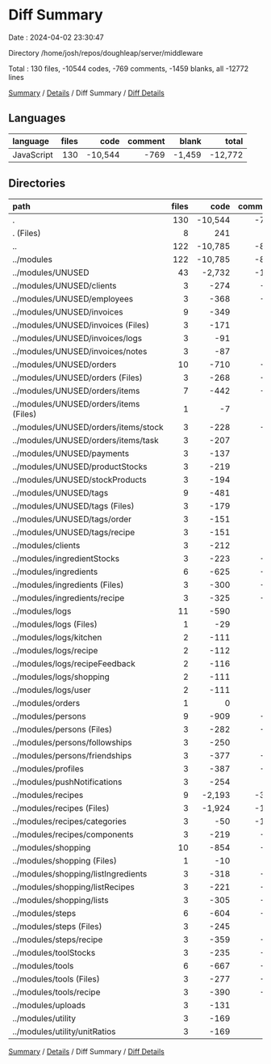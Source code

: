 # Diff Summary

Date : 2024-04-02 23:30:47

Directory /home/josh/repos/doughleap/server/middleware

Total : 130 files,  -10544 codes, -769 comments, -1459 blanks, all -12772 lines

[Summary](results.md) / [Details](details.md) / Diff Summary / [Diff Details](diff-details.md)

## Languages
| language | files | code | comment | blank | total |
| :--- | ---: | ---: | ---: | ---: | ---: |
| JavaScript | 130 | -10,544 | -769 | -1,459 | -12,772 |

## Directories
| path | files | code | comment | blank | total |
| :--- | ---: | ---: | ---: | ---: | ---: |
| . | 130 | -10,544 | -769 | -1,459 | -12,772 |
| . (Files) | 8 | 241 | 36 | 50 | 327 |
| .. | 122 | -10,785 | -805 | -1,509 | -13,099 |
| ../modules | 122 | -10,785 | -805 | -1,509 | -13,099 |
| ../modules/UNUSED | 43 | -2,732 | -101 | -484 | -3,317 |
| ../modules/UNUSED/clients | 3 | -274 | -10 | -36 | -320 |
| ../modules/UNUSED/employees | 3 | -368 | -19 | -49 | -436 |
| ../modules/UNUSED/invoices | 9 | -349 | -6 | -69 | -424 |
| ../modules/UNUSED/invoices (Files) | 3 | -171 | -3 | -29 | -203 |
| ../modules/UNUSED/invoices/logs | 3 | -91 | -1 | -19 | -111 |
| ../modules/UNUSED/invoices/notes | 3 | -87 | -2 | -21 | -110 |
| ../modules/UNUSED/orders | 10 | -710 | -36 | -129 | -875 |
| ../modules/UNUSED/orders (Files) | 3 | -268 | -14 | -46 | -328 |
| ../modules/UNUSED/orders/items | 7 | -442 | -22 | -83 | -547 |
| ../modules/UNUSED/orders/items (Files) | 1 | -7 | 0 | -5 | -12 |
| ../modules/UNUSED/orders/items/stock | 3 | -228 | -13 | -41 | -282 |
| ../modules/UNUSED/orders/items/task | 3 | -207 | -9 | -37 | -253 |
| ../modules/UNUSED/payments | 3 | -137 | -5 | -32 | -174 |
| ../modules/UNUSED/productStocks | 3 | -219 | -9 | -39 | -267 |
| ../modules/UNUSED/stockProducts | 3 | -194 | -7 | -40 | -241 |
| ../modules/UNUSED/tags | 9 | -481 | -9 | -90 | -580 |
| ../modules/UNUSED/tags (Files) | 3 | -179 | -3 | -35 | -217 |
| ../modules/UNUSED/tags/order | 3 | -151 | -3 | -28 | -182 |
| ../modules/UNUSED/tags/recipe | 3 | -151 | -3 | -27 | -181 |
| ../modules/clients | 3 | -212 | -7 | -33 | -252 |
| ../modules/ingredientStocks | 3 | -223 | -12 | -37 | -272 |
| ../modules/ingredients | 6 | -625 | -41 | -94 | -760 |
| ../modules/ingredients (Files) | 3 | -300 | -20 | -45 | -365 |
| ../modules/ingredients/recipe | 3 | -325 | -21 | -49 | -395 |
| ../modules/logs | 11 | -590 | 0 | -79 | -669 |
| ../modules/logs (Files) | 1 | -29 | 0 | -10 | -39 |
| ../modules/logs/kitchen | 2 | -111 | 0 | -13 | -124 |
| ../modules/logs/recipe | 2 | -112 | 0 | -14 | -126 |
| ../modules/logs/recipeFeedback | 2 | -116 | 0 | -14 | -130 |
| ../modules/logs/shopping | 2 | -111 | 0 | -14 | -125 |
| ../modules/logs/user | 2 | -111 | 0 | -14 | -125 |
| ../modules/orders | 1 | 0 | 0 | -1 | -1 |
| ../modules/persons | 9 | -909 | -44 | -114 | -1,067 |
| ../modules/persons (Files) | 3 | -282 | -11 | -38 | -331 |
| ../modules/persons/followships | 3 | -250 | -8 | -33 | -291 |
| ../modules/persons/friendships | 3 | -377 | -25 | -43 | -445 |
| ../modules/profiles | 3 | -387 | -19 | -47 | -453 |
| ../modules/pushNotifications | 3 | -254 | -7 | -32 | -293 |
| ../modules/recipes | 9 | -2,193 | -346 | -238 | -2,777 |
| ../modules/recipes (Files) | 3 | -1,924 | -157 | -166 | -2,247 |
| ../modules/recipes/categories | 3 | -50 | -179 | -36 | -265 |
| ../modules/recipes/components | 3 | -219 | -10 | -36 | -265 |
| ../modules/shopping | 10 | -854 | -42 | -97 | -993 |
| ../modules/shopping (Files) | 1 | -10 | 0 | -5 | -15 |
| ../modules/shopping/listIngredients | 3 | -318 | -17 | -34 | -369 |
| ../modules/shopping/listRecipes | 3 | -221 | -11 | -25 | -257 |
| ../modules/shopping/lists | 3 | -305 | -14 | -33 | -352 |
| ../modules/steps | 6 | -604 | -67 | -82 | -753 |
| ../modules/steps (Files) | 3 | -245 | -7 | -34 | -286 |
| ../modules/steps/recipe | 3 | -359 | -60 | -48 | -467 |
| ../modules/toolStocks | 3 | -235 | -58 | -41 | -334 |
| ../modules/tools | 6 | -667 | -54 | -86 | -807 |
| ../modules/tools (Files) | 3 | -277 | -15 | -42 | -334 |
| ../modules/tools/recipe | 3 | -390 | -39 | -44 | -473 |
| ../modules/uploads | 3 | -131 | -6 | -25 | -162 |
| ../modules/utility | 3 | -169 | -1 | -19 | -189 |
| ../modules/utility/unitRatios | 3 | -169 | -1 | -19 | -189 |

[Summary](results.md) / [Details](details.md) / Diff Summary / [Diff Details](diff-details.md)